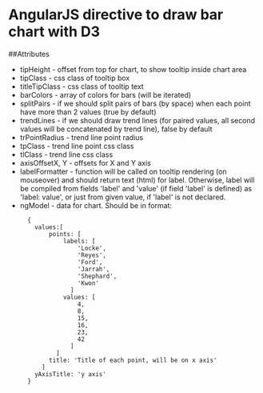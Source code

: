 AngularJS directive to draw bar chart with D3
=============================================

##Attributes

 - tipHeight - offset from top for chart, to show tooltip inside chart area
 - tipClass - css class of tooltip box
 - titleTipClass - css class of tooltip text
 - barColors - array of colors for bars (will be iterated)
 - splitPairs - if we should split pairs of bars (by space) when each point have more than 2 values (true by default)
 - trendLines - if we should draw trend lines (for paired values, all second values will be concatenated by trend line), false by default
 - trPointRadius - trend line point radius
 - tpClass - trend line point css class
 - tlClass - trend line css class
 - axisOffsetX, Y - offsets for X and Y axis
 - labelFormatter - function will be called on tooltip rendering (on mouseover) and should return text (html) for label. Otherwise, label will be compiled from fields 'label' and 'value' (if field 'label' is defined) as 'label: value', or just from given value, if 'label' is not declared.
 - ngModel - data for chart. Should be in format:
   ```
	 {
	   values:[
		   points: [
			   labels: [
				   'Locke',
				   'Reyes',
				   'Ford',
				   'Jarrah',
				   'Shephard',
				   'Kwon'
				 ]
			   values: [
				   4,
				   8,
				   15,
				   16,
				   23,
				   42
				 ]
			 ]
		   title: 'Title of each point, will be on x axis'
		 ]
	   yAxisTitle: 'y axis'
	 }
   ```
